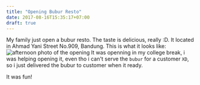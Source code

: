```yaml
---
title: "Opening Bubur Resto"
date: 2017-08-16T15:35:17+07:00
draft: true
---
```


My family just open a bubur resto. The taste is delicious, really :D. It located in Ahmad Yani Street No.909, Bandung. This is what it looks like: 
![afternoon photo of the opening](/photos/opening-bubur/1-opening-bubur.jpg)
It was openning in my college break, i was helping opening it, even tho i can't serve the `bubur` for a customer `XD`, so i just delivered the bubur to customer when it ready.

It was fun!
  
